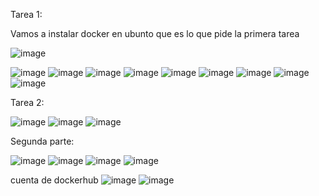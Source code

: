 Tarea 1:

Vamos a instalar docker en ubunto que es lo que pide la primera tarea

![image](https://github.com/user-attachments/assets/e600e726-ab0f-4f53-a616-e5216e143ab1)

![image](https://github.com/user-attachments/assets/d50fc144-b132-420e-9fec-06fad133afe4)
![image](https://github.com/user-attachments/assets/41d3e059-f35c-44aa-9bd7-3c2f508296c2)
![image](https://github.com/user-attachments/assets/b7c6eea1-8ebd-4593-9e74-9c7a0f4fefd7)
![image](https://github.com/user-attachments/assets/26a32b2f-c86e-48f2-85d5-3b58bd83999e)
![image](https://github.com/user-attachments/assets/cb86cdb6-1514-44e0-80bf-1b9c37447c5b)
![image](https://github.com/user-attachments/assets/d21e9d97-77f1-4938-9b42-918bc1bbcab0)
![image](https://github.com/user-attachments/assets/5fa2637f-831f-4f48-ae2d-07b1dcf09a10)
![image](https://github.com/user-attachments/assets/1374ce19-d746-4af3-a4be-a7027bcc5451)
![image](https://github.com/user-attachments/assets/611f59c3-b93b-46e7-99a3-0bab5cd5d2e0)


Tarea 2:

![image](https://github.com/user-attachments/assets/4bd174ce-5c91-49a1-a73f-8c1432276e79)
![image](https://github.com/user-attachments/assets/f0eb083a-ac05-4271-a590-3fc39d0edd5e)
![image](https://github.com/user-attachments/assets/8c6b6eca-c2c3-4c24-b879-1e4cfbeac245)

Segunda parte:

![image](https://github.com/user-attachments/assets/ad55bd82-d30f-4668-9160-9d9b165f6991)
![image](https://github.com/user-attachments/assets/8506f59b-9ab7-4dc0-9d08-84913aad0b32)
![image](https://github.com/user-attachments/assets/b2cdc0c3-7fb0-4eee-a47f-5eedbda64694)
![image](https://github.com/user-attachments/assets/abbcd9fe-1692-40dd-9bb1-8b2d89401069)

cuenta de dockerhub
![image](https://github.com/user-attachments/assets/aa375746-77a0-41a5-af8a-2b7348f3b9c0)
![image](https://github.com/user-attachments/assets/2eac31f8-2857-421c-af0f-b3c1602f40e1)




